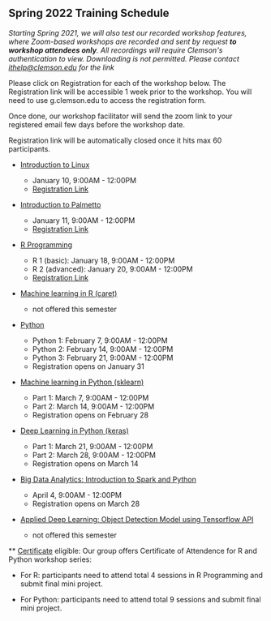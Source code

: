 ## Spring 2022 Training Schedule

*Starting Spring 2021, we will also test our recorded workshop features, 
where Zoom-based workshops are recorded and sent by request **to workshop attendees only**. All recordings will 
require Clemson's authentication to view. Downloading is not permitted. Please contact ithelp@clemson.edu for the link* 

Please click on Registration for each of the workshop below. The Registration link will be accessible 1 week prior to the workshop. You will need to use g.clemson.edu to access the registration form.

Once done, our workshop facilitator will send the zoom link to your registered email few days before the workshop date.

Registration link will be automatically closed once it hits max 60 participants.

- [Introduction to Linux](workshop.md#introduction-to-linux)  
    - January 10, 9:00AM - 12:00PM
    - [Registration Link](https://forms.gle/Z4p6Np42FywzZRCx8)
     
     
- [Introduction to Palmetto](workshop.md#introduction-to-research-computing-on-palmetto-cluster)
    - January 11, 9:00AM - 12:00PM
    - [Registration Link](https://forms.gle/bFet4uigQLuXDx4F8)
  
  
- [R Programming](workshop.md#introduction-to-data-science-using-r)
    - R 1 (basic): January 18, 9:00AM - 12:00PM
    - R 2 (advanced): January 20, 9:00AM - 12:00PM
    - [Registration Link](https://forms.gle/ffEakcLWhroA2ZVJ7)
        
        
- [Machine learning in R (caret)](workshop.md#machine-learning-in-r)
    - not offered this semester
   
   
 - [Python](workshop.md#introduction-to-programming-in-python)
    - Python 1: February 7, 9:00AM - 12:00PM
    - Python 2: February 14, 9:00AM - 12:00PM
    - Python 3: February 21, 9:00AM - 12:00PM
    - Registration opens on January 31
    
    
- [Machine learning in Python (sklearn)](workshop.md#machine-learning-in-python)
    - Part 1: March 7, 9:00AM - 12:00PM
    - Part 2: March 14, 9:00AM - 12:00PM
    - Registration opens on February 28


- [Deep Learning in Python (keras)](workshop.md#deep-learning-in-python)
    - Part 1: March 21, 9:00AM - 12:00PM
    - Part 2: March 28, 9:00AM - 12:00PM
    - Registration opens on March 14
    

- [Big Data Analytics: Introduction to Spark and Python](workshop.md#introduction-to-big-data-analytics-using-sparkpython)    
    - April 4, 9:00AM - 12:00PM
    - Registration opens on March 28
    
    
- [Applied Deep Learning: Object Detection Model using Tensorflow API](workshop.md#introduction-to-applied-deep-learning-object-detection-model-using-tensorflow-api)
    - not offered this semester
    
    
** [Certificate](https://www.palmetto.clemson.edu/palmetto/training/certificates/) eligible:
Our group offers Certificate of Attendence for R and Python workshop series:

- For R: participants need to attend total 4 sessions in R Programming and submit final mini project.

- For Python: participants need to attend total 9 sessions and submit final mini project.
